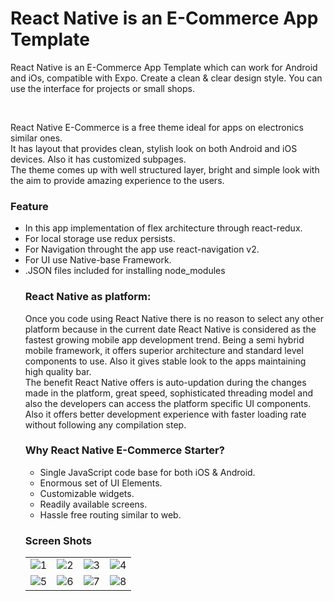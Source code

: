 <h1>React Native is an E-Commerce App Template</h1>
<p>
React Native is an E-Commerce App Template which can work for Android and iOs, compatible with Expo. Create a clean & clear design style. You can use the interface for projects or small shops.
</p>
<br/>
<p>
React Native E-Commerce is a free theme ideal for apps on  electronics similar ones. <br/>
It has layout that provides clean, stylish look on both Android and iOS devices. Also it has customized subpages. <br/>
The theme comes up with well structured layer, bright and simple look with the aim to provide amazing experience to the users.
</p>

<h3>Feature</h3>
<ul>
<li>In this app implementation of flex architecture through react-redux.</li>
<li>For local storage use redux persists.</li>
<li>For Navigation throught the app use  react-navigation v2.</li>
<li>For UI use Native-base Framework.</li>
<li>.JSON files included for installing node_modules</li>

<h3>React Native as platform:</h3>
<p>
Once you code using React Native there is no reason to select any other platform because in the current date React Native is considered as the fastest growing mobile app development trend. Being a semi hybrid mobile framework, it offers superior architecture and standard level components to use. Also it gives stable look to the apps maintaining high quality bar.
<br/>
The benefit React Native offers is auto-updation during the changes made in the platform, great speed, sophisticated threading model and also the developers can access the platform specific UI components. Also it offers better development experience with faster loading rate without following any compilation step.
</p>

<h3>Why React Native E-Commerce Starter?</h3>
<ul>
<li>Single JavaScript code base for both iOS & Android.</li>
<li>Enormous set of UI Elements.</li>
<li>Customizable widgets.</li>
<li>Readily available screens.</li>
<li>Hassle free routing similar to web.</li>
</ul>

<h3>Screen Shots</h3>
<table>
<tr>
<td><img src="https://github.com/sjain2393/React-Native-E-Commerce-App-Template/blob/master/ScreenShot/1.png"  alt="1"></td>
<td><img src="https://github.com/sjain2393/React-Native-E-Commerce-App-Template/blob/master/ScreenShot/2.png"  alt="2"></td>
<td><img src="https://github.com/sjain2393/React-Native-E-Commerce-App-Template/blob/master/ScreenShot/3.png" alt="3"></td>
<td><img src="https://github.com/sjain2393/React-Native-E-Commerce-App-Template/blob/master/ScreenShot/4.png" alt="4"></td>
</tr>
<tr>
<td><img src="https://github.com/sjain2393/React-Native-E-Commerce-App-Template/blob/master/ScreenShot/5.png"  alt="5"></td>
<td><img src="https://github.com/sjain2393/React-Native-E-Commerce-App-Template/blob/master/ScreenShot/6.png"  alt="6"></td>
<td><img src="https://github.com/sjain2393/React-Native-E-Commerce-App-Template/blob/master/ScreenShot/7.png"  alt="7"></td>
<td><img src="https://github.com/sjain2393/React-Native-E-Commerce-App-Template/blob/master/ScreenShot/8.png"  alt="8"></td>
</tr>
</table>
